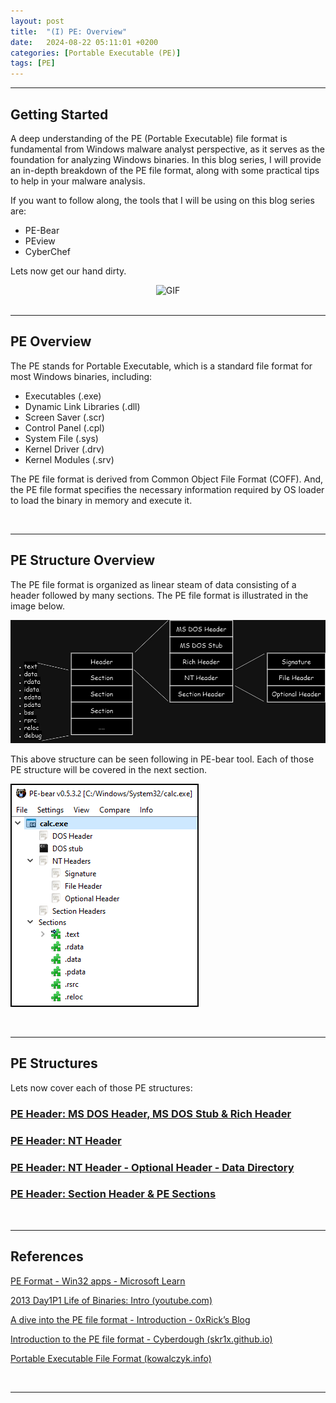 ```yaml
---
layout:	post
title:  "(I) PE: Overview"
date:   2024-08-22 05:11:01 +0200
categories: [Portable Executable (PE)]
tags: [PE]
---
```


---

## Getting Started

A deep understanding of the PE (Portable Executable) file format is fundamental from Windows malware analyst perspective, as it serves as the foundation for analyzing Windows binaries. In this blog series, I will provide an in-depth breakdown of the PE file format, along with some practical tips to help in your malware analysis.

If you want to follow along, the tools that I will be using on this blog series are:

- PE-Bear
- PEview
- CyberChef

Lets now get our hand dirty.

<div style="text-align: center;">
  <img src="https://media.giphy.com/media/1TzKVQwH820wM/giphy.gif" alt="GIF" style="max-width: 100%; height: auto;">
</div>

<br>

---

## PE Overview

The PE stands for Portable Executable, which is a standard file format for most Windows binaries, including:

- Executables (.exe)
- Dynamic Link Libraries (.dll)
- Screen Saver (.scr)
- Control Panel (.cpl)
- System File (.sys)
- Kernel Driver (.drv)
- Kernel Modules (.srv)

The PE file format is derived from Common Object File Format (COFF). And, the PE file format specifies the necessary information required by OS loader to load the binary in memory and execute it.

<br>

---

## PE Structure Overview

The PE file format is organized as linear steam of data consisting of a header followed by many sections. The PE file format is illustrated in the image below.

![PE Illustration](/images/2024-08-22-File_Format-PE/PE.jpg)

This above structure can be seen following in PE-bear tool. Each of those PE structure will be covered in the next section.

![PE-bear](/images/2024-08-22-File_Format-PE/PE-bear.png)

<br>

---

## PE Structures 

Lets now cover each of those PE structures:

### [PE Header: MS DOS Header, MS DOS Stub & Rich Header](https://venuschhantel.com.np/posts/File_Format-PE-Header-I/)

### [PE Header: NT Header](https://venuschhantel.com.np/posts/File_Format-PE-Header-II/)

### [PE Header: NT Header - Optional Header - Data Directory](https://venuschhantel.com.np/posts/File_Format-PE-Header-III/)

### [PE Header: Section Header & PE Sections](https://venuschhantel.com.np/posts/File_Format-PE-Header-Section/)

<br>

---

## References

[PE Format - Win32 apps - Microsoft Learn](https://learn.microsoft.com/en-us/windows/win32/debug/pe-format) 

[2013 Day1P1 Life of Binaries: Intro (youtube.com)](https://www.youtube.com/watch?v=ls8I__h1IYE&list=PLUFkSN0XLZ-n_Na6jwqopTt1Ki57vMIc3)  

[A dive into the PE file format - Introduction - 0xRick’s Blog](https://0xrick.github.io/win-internals/pe1/)  

[Introduction to the PE file format - Cyberdough (skr1x.github.io)](https://skr1x.github.io/portable-executable-format/#pe-parser)  

[Portable Executable File Format (kowalczyk.info)](https://blog.kowalczyk.info/articles/pefileformat.html)

<br>

---